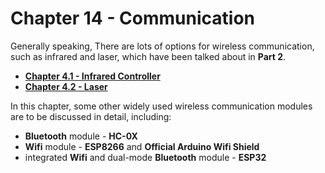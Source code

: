 # Chapter 14 - Communication

Generally speaking, There are lots of options for wireless communication, such as infrared and laser, which have been talked about in **Part 2**.
* [**Chapter 4.1 - Infrared Controller**](../../Part2_Sensors/04_Infrared_Sensors/005_infrared.md)
* [**Chapter 4.2 - Laser**](../../Part2_Sensors/04_Infrared_Sensors/007_laseremitter.md)

In this chapter, some other widely used wireless communication modules are to be discussed in detail, including:
* **Bluetooth** module - **HC-0X**
* **Wifi** module - **ESP8266** and **Official Arduino Wifi Shield**
* integrated **Wifi** and dual-mode **Bluetooth** module - **ESP32**

